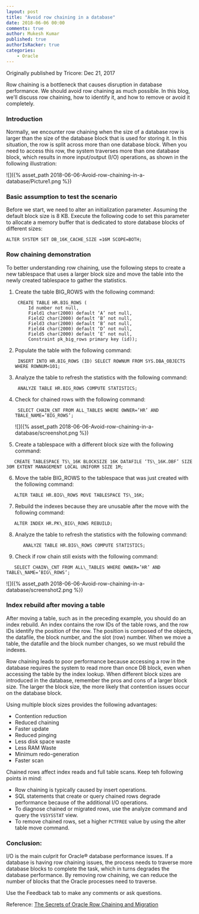 ```yaml
---
layout: post
title: "Avoid row chaining in a database"
date: 2018-06-06 00:00
comments: true
author: Mukesh Kumar
published: true
authorIsRacker: true
categories:
    - Oracle
---
```


Originally published by Tricore: Dec 21, 2017

Row chaining is a bottleneck that causes disruption in database performance.
We should avoid row chaining as much possible. In this blog, we'll discuss row
chaining, how to identify it, and how to remove or avoid it completely.

<!-- more -->

### Introduction

Normally, we encounter row chaining when the size of a database row is larger
than the size of the database block that is used for storing it. In this
situation, the row is split across more than one database block. When you need
to access this row, the system traverses more than one database block, which
results in more input/output (I/O) operations, as shown in the following
illustration:

![]({% asset_path 2018-06-06-Avoid-row-chaining-in-a-database/Picture1.png %})

### Basic assumption to test the scenario

Before we start, we need to alter an initialization parameter. Assuming the
default block size is 8 KB. Execute the following code to set this parameter to
allocate a memory buffer that is dedicated to store database blocks of different
sizes:

    ALTER SYSTEM SET DB_16K_CACHE_SIZE =16M SCOPE=BOTH;

### Row chaining demonstration

To better understanding row chaining, use the following steps to create a new
tablespace that uses a larger block size and move the table into the newly
created tablespace to gather the statistics.

1. Create the table BIG\_ROWS with the following command:

        CREATE TABLE HR.BIG_ROWS (
            Id number not null,
            Field1 char(2000) default ‘A’ not null,
            Field2 char(2000) default ‘B’ not null,
            Field3 char(2000) default ‘B’ not null,
            Field4 char(2000) default ‘D’ not null,
            Field5 char(2000) default ‘E’ not null,
            Constraint pk_big_rows primary key (id));

2. Populate the table with the following command:

        INSERT INTO HR.BIG_ROWS (ID) SELECT ROWNUM FROM SYS.DBA_OBJECTS WHERE ROWNUM<101;

3. Analyze the table to refresh the statistics with the following command:

        ANALYZE TABLE HR.BIG_ROWS COMPUTE STATISTICS;

4. Check for chained rows with the following command:

        SELECT CHAIN_CNT FROM ALL_TABLES WHERE OWNER=’HR’ AND TBALE_NAME=’BIG_ROWS’;

   ![]({% asset_path 2018-06-06-Avoid-row-chaining-in-a-database/screenshot.png %})

<ol start=5>
    <li> Create a tablespace with a different block size with the following command:</li>
</ol>

       CREATE TABLESPACE TS\_16K BLOCKSIZE 16K DATAFILE ‘TS\_16K.DBF’ SIZE 30M EXTENT MANAGEMENT LOCAL UNIFORM SIZE 1M;

<ol start=6>
    <li> Move the table BIG_ROWS to the tablespace that was just created with the following command:</li>
</ol>

       ALTER TABLE HR.BIG\_ROWS MOVE TABLESPACE TS\_16K;

<ol start=7>
    <li> Rebuild the indexes because they are unusable after the move with the following command:</i>
</ol>

       ALTER INDEX HR.PK\_BIG\_ROWS REBUILD;

<ol start=8>
    <li> Analyze the table to refresh the statistics with the following command: </li>

       ANALYZE TABLE HR.BIG\_ROWS COMPUTE STATISTICS;
</ol>

<ol start=9>
    <li> Check if row chain still exists with the following command: </i>
</ol>

       SELECT CHAIN\_CNT FROM ALL\_TABLES WHERE OWNER=’HR’ AND TABLE\_NAME=’BIG\_ROWS’;

![]({% asset_path 2018-06-06-Avoid-row-chaining-in-a-database/screenshot2.png %})

### Index rebuild after moving a table

After moving a table, such as in the preceding example, you should do an index
rebuild. An index contains the row IDs of the table rows, and the row IDs identify the
position of the row.  The position is composed of the objects, the datafile,
the block number, and the slot (row) number. When we move a table, the datafile
and the block number changes, so we must rebuild the indexes.

Row chaining leads to poor performance because accessing a row in the database
requires the system to read more than once DB block, even when accessing the
table by the index lookup. When different block sizes are introduced in the
database, remember the pros and cons of a larger block size. The larger the
block size, the more likely that contention issues occur on the database
block.

Using multiple block sizes provides the following advantages:

- Contention reduction
- Reduced chaining
- Faster update
- Reduced pinging
- Less disk space waste
- Less RAM Waste
- Minimum redo-generation
- Faster scan

Chained rows affect index reads and full table scans. Keep teh following points
in mind:

- Row chaining is typically caused by insert operations.
- SQL statements that create or query chained rows degrade performance because
  of the additional I/O operations.
- To diagnose chained or migrated rows, use the analyze command and query the
  ``V$SYSSTAT`` view.
- To remove chained rows, set a higher ``PCTFREE`` value by using the alter table
  move command.

### Conclusion:

I/O is the main culprit for Oracle&reg; database performance issues. If a database
is having row chaining issues, the process needs to traverse more database
blocks to complete the task, which in turns degrades the database performance.
By removing row chaining, we can reduce the number of blocks that the Oracle
processes need to traverse.

Use the Feedback tab to make any comments or ask questions.

Reference:
[The Secrets of Oracle Row Chaining and Migration](https://www.akadia.com/services/ora_chained_rows.html)

